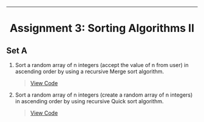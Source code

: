 ***
<h1 align = "center">Assignment 3: Sorting Algorithms II</h1>

<h2 align = "left">Set A</h2>

1. Sort a random array of n integers (accept the value of n from user) in ascending order by using a recursive Merge sort algorithm.
    > [View Code](Set-A/Q1.c)
2. Sort a random array of n integers (create a random array of n integers) in ascending order by using recursive Quick sort algorithm.
    > [View Code](Set-A/Q2.c)